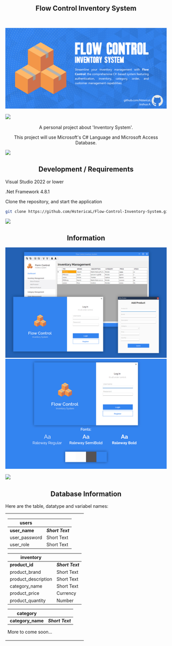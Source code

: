 <p align="center">
  <h2 align="center">Flow Control Inventory System</h2>
</p>

<br>

![Social Preview](assets/social_preview.png)

![](https://i.imgur.com/waxVImv.png)

<p align="center"> A personal project about 'Inventory System'.</p>
<p align="center">This project will use Microsoft's C# Language and Microsoft Access Database.</p>

![](https://i.imgur.com/waxVImv.png)

## <center/>Development / Requirements

<p>Visual Studio 2022 or lower</p>
<p>.Net Framework 4.8.1</p>

Clone the repository, and start the application

```bash
git clone https://github.com/HstericaL/Flow-Control-Inventory-System.git
```
![](https://i.imgur.com/waxVImv.png)

## <center/>Information

![Mockup](assets/mockup.jpg)
![Mockup2](assets/mockup2.jpg)

![](https://i.imgur.com/waxVImv.png)
## <center/>Database Information

Here are the table, datatype and variabel names:

<table>

<tr><td>

| **users** |  |
| ----------- | ----------- |
| **user_name** | ***Short Text*** |
| user_password | Short Text |
| user_role | Short Text |

| **inventory** |  |
| ----------- | ----------- |
| **product_id** | ***Short Text*** |
| product_brand | Short Text |
| product_description | Short Text |
| category_name | Short Text |
| product_price | Currency |
| product_quantity | Number |

| **category** |  |
| ----------- | ----------- |
| **category_name** | ***Short Text*** |

More to come soon...

</tr></td>
</table>



